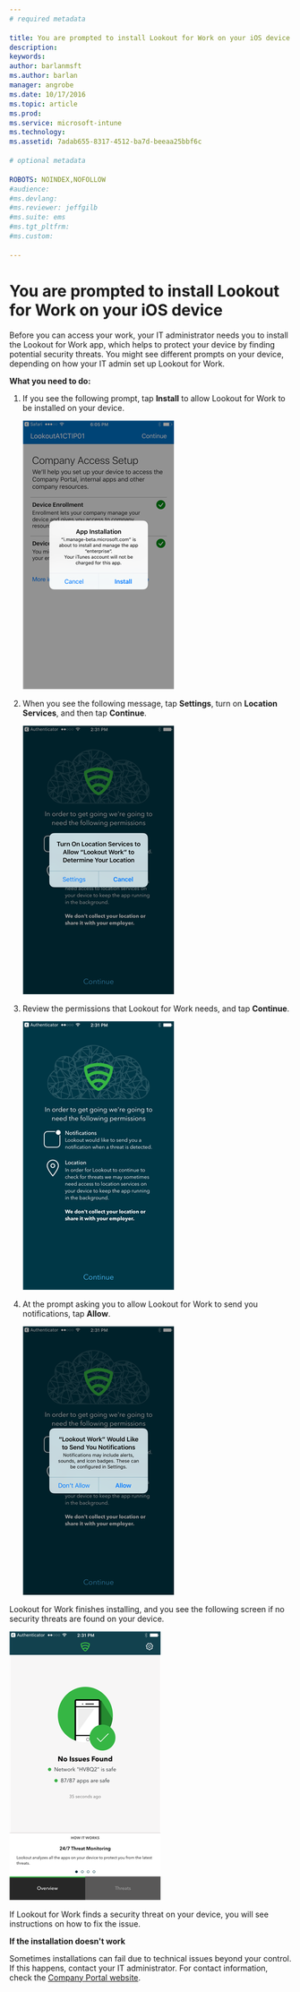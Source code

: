 ```yaml
---
# required metadata

title: You are prompted to install Lookout for Work on your iOS device | Microsoft Intune
description:
keywords:
author: barlanmsft
ms.author: barlan
manager: angrobe
ms.date: 10/17/2016
ms.topic: article
ms.prod:
ms.service: microsoft-intune
ms.technology:
ms.assetid: 7adab655-8317-4512-ba7d-beeaa25bbf6c

# optional metadata

ROBOTS: NOINDEX,NOFOLLOW
#audience:
#ms.devlang:
#ms.reviewer: jeffgilb
#ms.suite: ems
#ms.tgt_pltfrm:
#ms.custom:

---
```


# You are prompted to install Lookout for Work on your iOS device

Before you can access your work, your IT administrator needs you to install the Lookout for Work app, which helps to protect your device by finding potential security threats. You might see different prompts on your device, depending on how your IT admin set up Lookout for Work.

**What you need to do:**

1.	If you see the following prompt, tap **Install** to allow Lookout for Work to be installed on your device.

	![Tap install to install Lookout for Work](./media/ios-lfw-install-app-request.png)

2. When you see the following message, tap **Settings**, turn on **Location Services**, and then tap **Continue**.

	![Tap Settings and then Location Services](./media/ios-lfw-allow-location-services.png)

3. Review the permissions that Lookout for Work needs, and tap **Continue**.

	![you are now connected to Lookout for Work](./media/ios-lfw-permissions-lookout-needs.png)

4. At the prompt asking you to allow Lookout for Work to send you notifications, tap **Allow**.

	![Tap Settings and then Location Services](./media/ios-lfw-allow-notifications.png)

	
Lookout for Work finishes installing, and you see the following screen if no security threats are found on your device.

![Lookout for Work found no security threats](./media/ios-lfw-no-threats-found.png)

If Lookout for Work finds a security threat on your device, you will see instructions on how to fix the issue.

**If the installation doesn't work**

Sometimes installations can fail due to technical issues beyond your control. If this happens, contact your IT administrator. For contact information, check the [Company Portal website](http://portal.manage.microsoft.com).

